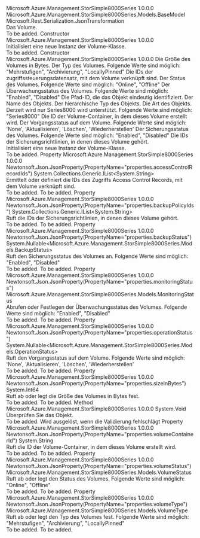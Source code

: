 <Type Name="Volume" FullName="Microsoft.Azure.Management.StorSimple8000Series.Models.Volume">
  <TypeSignature Language="C#" Value="public class Volume : Microsoft.Azure.Management.StorSimple8000Series.Models.BaseModel" />
  <TypeSignature Language="ILAsm" Value=".class public auto ansi beforefieldinit Volume extends Microsoft.Azure.Management.StorSimple8000Series.Models.BaseModel" />
  <TypeSignature Language="DocId" Value="T:Microsoft.Azure.Management.StorSimple8000Series.Models.Volume" />
  <TypeSignature Language="VB.NET" Value="Public Class Volume&#xA;Inherits BaseModel" />
  <TypeSignature Language="F#" Value="type Volume = class&#xA;    inherit BaseModel" />
  <AssemblyInfo>
    <AssemblyName>Microsoft.Azure.Management.StorSimple8000Series</AssemblyName>
    <AssemblyVersion>1.0.0.0</AssemblyVersion>
  </AssemblyInfo>
  <Base>
    <BaseTypeName>Microsoft.Azure.Management.StorSimple8000Series.Models.BaseModel</BaseTypeName>
  </Base>
  <Interfaces />
  <Attributes>
    <Attribute>
      <AttributeName>Microsoft.Rest.Serialization.JsonTransformation</AttributeName>
    </Attribute>
  </Attributes>
  <Docs>
    <summary>
            Das Volume.
            </summary>
    <remarks>To be added.</remarks>
  </Docs>
  <Members>
    <Member MemberName=".ctor">
      <MemberSignature Language="C#" Value="public Volume ();" />
      <MemberSignature Language="ILAsm" Value=".method public hidebysig specialname rtspecialname instance void .ctor() cil managed" />
      <MemberSignature Language="DocId" Value="M:Microsoft.Azure.Management.StorSimple8000Series.Models.Volume.#ctor" />
      <MemberSignature Language="VB.NET" Value="Public Sub New ()" />
      <MemberType>Constructor</MemberType>
      <AssemblyInfo>
        <AssemblyName>Microsoft.Azure.Management.StorSimple8000Series</AssemblyName>
        <AssemblyVersion>1.0.0.0</AssemblyVersion>
      </AssemblyInfo>
      <Parameters />
      <Docs>
        <summary>
            Initialisiert eine neue Instanz der Volume-Klasse.
            </summary>
        <remarks>To be added.</remarks>
      </Docs>
    </Member>
    <Member MemberName=".ctor">
      <MemberSignature Language="C#" Value="public Volume (long sizeInBytes, Microsoft.Azure.Management.StorSimple8000Series.Models.VolumeType volumeType, System.Collections.Generic.IList&lt;string&gt; accessControlRecordIds, Microsoft.Azure.Management.StorSimple8000Series.Models.VolumeStatus volumeStatus, Microsoft.Azure.Management.StorSimple8000Series.Models.MonitoringStatus monitoringStatus, string id = null, string name = null, string type = null, Nullable&lt;Microsoft.Azure.Management.StorSimple8000Series.Models.Kind&gt; kind = null, string volumeContainerId = null, Nullable&lt;Microsoft.Azure.Management.StorSimple8000Series.Models.OperationStatus&gt; operationStatus = null, Nullable&lt;Microsoft.Azure.Management.StorSimple8000Series.Models.BackupStatus&gt; backupStatus = null, System.Collections.Generic.IList&lt;string&gt; backupPolicyIds = null);" />
      <MemberSignature Language="ILAsm" Value=".method public hidebysig specialname rtspecialname instance void .ctor(int64 sizeInBytes, valuetype Microsoft.Azure.Management.StorSimple8000Series.Models.VolumeType volumeType, class System.Collections.Generic.IList`1&lt;string&gt; accessControlRecordIds, valuetype Microsoft.Azure.Management.StorSimple8000Series.Models.VolumeStatus volumeStatus, valuetype Microsoft.Azure.Management.StorSimple8000Series.Models.MonitoringStatus monitoringStatus, string id, string name, string type, valuetype System.Nullable`1&lt;valuetype Microsoft.Azure.Management.StorSimple8000Series.Models.Kind&gt; kind, string volumeContainerId, valuetype System.Nullable`1&lt;valuetype Microsoft.Azure.Management.StorSimple8000Series.Models.OperationStatus&gt; operationStatus, valuetype System.Nullable`1&lt;valuetype Microsoft.Azure.Management.StorSimple8000Series.Models.BackupStatus&gt; backupStatus, class System.Collections.Generic.IList`1&lt;string&gt; backupPolicyIds) cil managed" />
      <MemberSignature Language="DocId" Value="M:Microsoft.Azure.Management.StorSimple8000Series.Models.Volume.#ctor(System.Int64,Microsoft.Azure.Management.StorSimple8000Series.Models.VolumeType,System.Collections.Generic.IList{System.String},Microsoft.Azure.Management.StorSimple8000Series.Models.VolumeStatus,Microsoft.Azure.Management.StorSimple8000Series.Models.MonitoringStatus,System.String,System.String,System.String,System.Nullable{Microsoft.Azure.Management.StorSimple8000Series.Models.Kind},System.String,System.Nullable{Microsoft.Azure.Management.StorSimple8000Series.Models.OperationStatus},System.Nullable{Microsoft.Azure.Management.StorSimple8000Series.Models.BackupStatus},System.Collections.Generic.IList{System.String})" />
      <MemberSignature Language="F#" Value="new Microsoft.Azure.Management.StorSimple8000Series.Models.Volume : int64 * Microsoft.Azure.Management.StorSimple8000Series.Models.VolumeType * System.Collections.Generic.IList&lt;string&gt; * Microsoft.Azure.Management.StorSimple8000Series.Models.VolumeStatus * Microsoft.Azure.Management.StorSimple8000Series.Models.MonitoringStatus * string * string * string * Nullable&lt;Microsoft.Azure.Management.StorSimple8000Series.Models.Kind&gt; * string * Nullable&lt;Microsoft.Azure.Management.StorSimple8000Series.Models.OperationStatus&gt; * Nullable&lt;Microsoft.Azure.Management.StorSimple8000Series.Models.BackupStatus&gt; * System.Collections.Generic.IList&lt;string&gt; -&gt; Microsoft.Azure.Management.StorSimple8000Series.Models.Volume" Usage="new Microsoft.Azure.Management.StorSimple8000Series.Models.Volume (sizeInBytes, volumeType, accessControlRecordIds, volumeStatus, monitoringStatus, id, name, type, kind, volumeContainerId, operationStatus, backupStatus, backupPolicyIds)" />
      <MemberType>Constructor</MemberType>
      <AssemblyInfo>
        <AssemblyName>Microsoft.Azure.Management.StorSimple8000Series</AssemblyName>
        <AssemblyVersion>1.0.0.0</AssemblyVersion>
      </AssemblyInfo>
      <Parameters>
        <Parameter Name="sizeInBytes" Type="System.Int64" />
        <Parameter Name="volumeType" Type="Microsoft.Azure.Management.StorSimple8000Series.Models.VolumeType" />
        <Parameter Name="accessControlRecordIds" Type="System.Collections.Generic.IList&lt;System.String&gt;" />
        <Parameter Name="volumeStatus" Type="Microsoft.Azure.Management.StorSimple8000Series.Models.VolumeStatus" />
        <Parameter Name="monitoringStatus" Type="Microsoft.Azure.Management.StorSimple8000Series.Models.MonitoringStatus" />
        <Parameter Name="id" Type="System.String" />
        <Parameter Name="name" Type="System.String" />
        <Parameter Name="type" Type="System.String" />
        <Parameter Name="kind" Type="System.Nullable&lt;Microsoft.Azure.Management.StorSimple8000Series.Models.Kind&gt;" />
        <Parameter Name="volumeContainerId" Type="System.String" />
        <Parameter Name="operationStatus" Type="System.Nullable&lt;Microsoft.Azure.Management.StorSimple8000Series.Models.OperationStatus&gt;" />
        <Parameter Name="backupStatus" Type="System.Nullable&lt;Microsoft.Azure.Management.StorSimple8000Series.Models.BackupStatus&gt;" />
        <Parameter Name="backupPolicyIds" Type="System.Collections.Generic.IList&lt;System.String&gt;" />
      </Parameters>
      <Docs>
        <param name="sizeInBytes">Die Größe des Volumes in Bytes.</param>
        <param name="volumeType">Der Typ des Volumes. Folgende Werte sind möglich: "Mehrstufigen", "Archivierung", "LocallyPinned"</param>
        <param name="accessControlRecordIds">Die IDs der zugriffssteuerungsdatensatz, mit dem Volume verknüpft sind.</param>
        <param name="volumeStatus">Der Status des Volumes. Folgende Werte sind möglich: "Online", "Offline"</param>
        <param name="monitoringStatus">Der Überwachungsstatus des Volumes.
            Folgende Werte sind möglich: "Enabled", "Disabled"</param>
        <param name="id">Die Pfad-ID, die das Objekt eindeutig identifiziert.</param>
        <param name="name">Der Name des Objekts.</param>
        <param name="type">Der hierarchische Typ des Objekts.</param>
        <param name="kind">Die Art des Objekts. Derzeit wird nur Series8000 wird unterstützt. Folgende Werte sind möglich: "Series8000"</param>
        <param name="volumeContainerId">Die ID der Volume-Container, in dem dieses Volume erstellt wird.</param>
        <param name="operationStatus">Der Vorgangsstatus auf dem Volume.
            Folgende Werte sind möglich: 'None', 'Aktualisieren', 'Löschen', 'Wiederherstellen'</param>
        <param name="backupStatus">Der Sicherungsstatus des Volumes.
            Folgende Werte sind möglich: "Enabled", "Disabled"</param>
        <param name="backupPolicyIds">Die IDs der Sicherungsrichtlinien, in denen dieses Volume gehört.</param>
        <summary>
            Initialisiert eine neue Instanz der Volume-Klasse.
            </summary>
        <remarks>To be added.</remarks>
      </Docs>
    </Member>
    <Member MemberName="AccessControlRecordIds">
      <MemberSignature Language="C#" Value="public System.Collections.Generic.IList&lt;string&gt; AccessControlRecordIds { get; set; }" />
      <MemberSignature Language="ILAsm" Value=".property instance class System.Collections.Generic.IList`1&lt;string&gt; AccessControlRecordIds" />
      <MemberSignature Language="DocId" Value="P:Microsoft.Azure.Management.StorSimple8000Series.Models.Volume.AccessControlRecordIds" />
      <MemberSignature Language="VB.NET" Value="Public Property AccessControlRecordIds As IList(Of String)" />
      <MemberSignature Language="F#" Value="member this.AccessControlRecordIds : System.Collections.Generic.IList&lt;string&gt; with get, set" Usage="Microsoft.Azure.Management.StorSimple8000Series.Models.Volume.AccessControlRecordIds" />
      <MemberType>Property</MemberType>
      <AssemblyInfo>
        <AssemblyName>Microsoft.Azure.Management.StorSimple8000Series</AssemblyName>
        <AssemblyVersion>1.0.0.0</AssemblyVersion>
      </AssemblyInfo>
      <Attributes>
        <Attribute>
          <AttributeName>Newtonsoft.Json.JsonProperty(PropertyName="properties.accessControlRecordIds")</AttributeName>
        </Attribute>
      </Attributes>
      <ReturnValue>
        <ReturnType>System.Collections.Generic.IList&lt;System.String&gt;</ReturnType>
      </ReturnValue>
      <Docs>
        <summary>
            Ermittelt oder definiert die IDs des Zugriffs Access Control Records, mit dem Volume verknüpft sind.
            </summary>
        <value>To be added.</value>
        <remarks>To be added.</remarks>
      </Docs>
    </Member>
    <Member MemberName="BackupPolicyIds">
      <MemberSignature Language="C#" Value="public System.Collections.Generic.IList&lt;string&gt; BackupPolicyIds { get; protected set; }" />
      <MemberSignature Language="ILAsm" Value=".property instance class System.Collections.Generic.IList`1&lt;string&gt; BackupPolicyIds" />
      <MemberSignature Language="DocId" Value="P:Microsoft.Azure.Management.StorSimple8000Series.Models.Volume.BackupPolicyIds" />
      <MemberSignature Language="VB.NET" Value="Public Property BackupPolicyIds As IList(Of String)" />
      <MemberSignature Language="F#" Value="member this.BackupPolicyIds : System.Collections.Generic.IList&lt;string&gt; with get, set" Usage="Microsoft.Azure.Management.StorSimple8000Series.Models.Volume.BackupPolicyIds" />
      <MemberType>Property</MemberType>
      <AssemblyInfo>
        <AssemblyName>Microsoft.Azure.Management.StorSimple8000Series</AssemblyName>
        <AssemblyVersion>1.0.0.0</AssemblyVersion>
      </AssemblyInfo>
      <Attributes>
        <Attribute>
          <AttributeName>Newtonsoft.Json.JsonProperty(PropertyName="properties.backupPolicyIds")</AttributeName>
        </Attribute>
      </Attributes>
      <ReturnValue>
        <ReturnType>System.Collections.Generic.IList&lt;System.String&gt;</ReturnType>
      </ReturnValue>
      <Docs>
        <summary>
            Ruft die IDs der Sicherungsrichtlinien, in denen dieses Volume gehört.
            </summary>
        <value>To be added.</value>
        <remarks>To be added.</remarks>
      </Docs>
    </Member>
    <Member MemberName="BackupStatus">
      <MemberSignature Language="C#" Value="public Nullable&lt;Microsoft.Azure.Management.StorSimple8000Series.Models.BackupStatus&gt; BackupStatus { get; protected set; }" />
      <MemberSignature Language="ILAsm" Value=".property instance valuetype System.Nullable`1&lt;valuetype Microsoft.Azure.Management.StorSimple8000Series.Models.BackupStatus&gt; BackupStatus" />
      <MemberSignature Language="DocId" Value="P:Microsoft.Azure.Management.StorSimple8000Series.Models.Volume.BackupStatus" />
      <MemberSignature Language="VB.NET" Value="Public Property BackupStatus As Nullable(Of BackupStatus)" />
      <MemberSignature Language="F#" Value="member this.BackupStatus : Nullable&lt;Microsoft.Azure.Management.StorSimple8000Series.Models.BackupStatus&gt; with get, set" Usage="Microsoft.Azure.Management.StorSimple8000Series.Models.Volume.BackupStatus" />
      <MemberType>Property</MemberType>
      <AssemblyInfo>
        <AssemblyName>Microsoft.Azure.Management.StorSimple8000Series</AssemblyName>
        <AssemblyVersion>1.0.0.0</AssemblyVersion>
      </AssemblyInfo>
      <Attributes>
        <Attribute>
          <AttributeName>Newtonsoft.Json.JsonProperty(PropertyName="properties.backupStatus")</AttributeName>
        </Attribute>
      </Attributes>
      <ReturnValue>
        <ReturnType>System.Nullable&lt;Microsoft.Azure.Management.StorSimple8000Series.Models.BackupStatus&gt;</ReturnType>
      </ReturnValue>
      <Docs>
        <summary>
            Ruft den Sicherungsstatus des Volumes an. Folgende Werte sind möglich: "Enabled", "Disabled"
            </summary>
        <value>To be added.</value>
        <remarks>To be added.</remarks>
      </Docs>
    </Member>
    <Member MemberName="MonitoringStatus">
      <MemberSignature Language="C#" Value="public Microsoft.Azure.Management.StorSimple8000Series.Models.MonitoringStatus MonitoringStatus { get; set; }" />
      <MemberSignature Language="ILAsm" Value=".property instance valuetype Microsoft.Azure.Management.StorSimple8000Series.Models.MonitoringStatus MonitoringStatus" />
      <MemberSignature Language="DocId" Value="P:Microsoft.Azure.Management.StorSimple8000Series.Models.Volume.MonitoringStatus" />
      <MemberSignature Language="VB.NET" Value="Public Property MonitoringStatus As MonitoringStatus" />
      <MemberSignature Language="F#" Value="member this.MonitoringStatus : Microsoft.Azure.Management.StorSimple8000Series.Models.MonitoringStatus with get, set" Usage="Microsoft.Azure.Management.StorSimple8000Series.Models.Volume.MonitoringStatus" />
      <MemberType>Property</MemberType>
      <AssemblyInfo>
        <AssemblyName>Microsoft.Azure.Management.StorSimple8000Series</AssemblyName>
        <AssemblyVersion>1.0.0.0</AssemblyVersion>
      </AssemblyInfo>
      <Attributes>
        <Attribute>
          <AttributeName>Newtonsoft.Json.JsonProperty(PropertyName="properties.monitoringStatus")</AttributeName>
        </Attribute>
      </Attributes>
      <ReturnValue>
        <ReturnType>Microsoft.Azure.Management.StorSimple8000Series.Models.MonitoringStatus</ReturnType>
      </ReturnValue>
      <Docs>
        <summary>
            Abrufen oder Festlegen der Überwachungsstatus des Volumes. Folgende Werte sind möglich: "Enabled", "Disabled"
            </summary>
        <value>To be added.</value>
        <remarks>To be added.</remarks>
      </Docs>
    </Member>
    <Member MemberName="OperationStatus">
      <MemberSignature Language="C#" Value="public Nullable&lt;Microsoft.Azure.Management.StorSimple8000Series.Models.OperationStatus&gt; OperationStatus { get; protected set; }" />
      <MemberSignature Language="ILAsm" Value=".property instance valuetype System.Nullable`1&lt;valuetype Microsoft.Azure.Management.StorSimple8000Series.Models.OperationStatus&gt; OperationStatus" />
      <MemberSignature Language="DocId" Value="P:Microsoft.Azure.Management.StorSimple8000Series.Models.Volume.OperationStatus" />
      <MemberSignature Language="VB.NET" Value="Public Property OperationStatus As Nullable(Of OperationStatus)" />
      <MemberSignature Language="F#" Value="member this.OperationStatus : Nullable&lt;Microsoft.Azure.Management.StorSimple8000Series.Models.OperationStatus&gt; with get, set" Usage="Microsoft.Azure.Management.StorSimple8000Series.Models.Volume.OperationStatus" />
      <MemberType>Property</MemberType>
      <AssemblyInfo>
        <AssemblyName>Microsoft.Azure.Management.StorSimple8000Series</AssemblyName>
        <AssemblyVersion>1.0.0.0</AssemblyVersion>
      </AssemblyInfo>
      <Attributes>
        <Attribute>
          <AttributeName>Newtonsoft.Json.JsonProperty(PropertyName="properties.operationStatus")</AttributeName>
        </Attribute>
      </Attributes>
      <ReturnValue>
        <ReturnType>System.Nullable&lt;Microsoft.Azure.Management.StorSimple8000Series.Models.OperationStatus&gt;</ReturnType>
      </ReturnValue>
      <Docs>
        <summary>
            Ruft den Vorgangsstatus auf dem Volume. Folgende Werte sind möglich: 'None', 'Aktualisieren', 'Löschen', 'Wiederherstellen'
            </summary>
        <value>To be added.</value>
        <remarks>To be added.</remarks>
      </Docs>
    </Member>
    <Member MemberName="SizeInBytes">
      <MemberSignature Language="C#" Value="public long SizeInBytes { get; set; }" />
      <MemberSignature Language="ILAsm" Value=".property instance int64 SizeInBytes" />
      <MemberSignature Language="DocId" Value="P:Microsoft.Azure.Management.StorSimple8000Series.Models.Volume.SizeInBytes" />
      <MemberSignature Language="VB.NET" Value="Public Property SizeInBytes As Long" />
      <MemberSignature Language="F#" Value="member this.SizeInBytes : int64 with get, set" Usage="Microsoft.Azure.Management.StorSimple8000Series.Models.Volume.SizeInBytes" />
      <MemberType>Property</MemberType>
      <AssemblyInfo>
        <AssemblyName>Microsoft.Azure.Management.StorSimple8000Series</AssemblyName>
        <AssemblyVersion>1.0.0.0</AssemblyVersion>
      </AssemblyInfo>
      <Attributes>
        <Attribute>
          <AttributeName>Newtonsoft.Json.JsonProperty(PropertyName="properties.sizeInBytes")</AttributeName>
        </Attribute>
      </Attributes>
      <ReturnValue>
        <ReturnType>System.Int64</ReturnType>
      </ReturnValue>
      <Docs>
        <summary>
            Ruft ab oder legt die Größe des Volumes in Bytes fest.
            </summary>
        <value>To be added.</value>
        <remarks>To be added.</remarks>
      </Docs>
    </Member>
    <Member MemberName="Validate">
      <MemberSignature Language="C#" Value="public virtual void Validate ();" />
      <MemberSignature Language="ILAsm" Value=".method public hidebysig newslot virtual instance void Validate() cil managed" />
      <MemberSignature Language="DocId" Value="M:Microsoft.Azure.Management.StorSimple8000Series.Models.Volume.Validate" />
      <MemberSignature Language="VB.NET" Value="Public Overridable Sub Validate ()" />
      <MemberSignature Language="F#" Value="abstract member Validate : unit -&gt; unit&#xA;override this.Validate : unit -&gt; unit" Usage="volume.Validate " />
      <MemberType>Method</MemberType>
      <AssemblyInfo>
        <AssemblyName>Microsoft.Azure.Management.StorSimple8000Series</AssemblyName>
        <AssemblyVersion>1.0.0.0</AssemblyVersion>
      </AssemblyInfo>
      <ReturnValue>
        <ReturnType>System.Void</ReturnType>
      </ReturnValue>
      <Parameters />
      <Docs>
        <summary>
            Überprüfen Sie das Objekt.
            </summary>
        <remarks>To be added.</remarks>
        <exception cref="T:Microsoft.Rest.ValidationException">
            Wird ausgelöst, wenn die Validierung fehlschlägt
            </exception>
      </Docs>
    </Member>
    <Member MemberName="VolumeContainerId">
      <MemberSignature Language="C#" Value="public string VolumeContainerId { get; protected set; }" />
      <MemberSignature Language="ILAsm" Value=".property instance string VolumeContainerId" />
      <MemberSignature Language="DocId" Value="P:Microsoft.Azure.Management.StorSimple8000Series.Models.Volume.VolumeContainerId" />
      <MemberSignature Language="VB.NET" Value="Public Property VolumeContainerId As String" />
      <MemberSignature Language="F#" Value="member this.VolumeContainerId : string with get, set" Usage="Microsoft.Azure.Management.StorSimple8000Series.Models.Volume.VolumeContainerId" />
      <MemberType>Property</MemberType>
      <AssemblyInfo>
        <AssemblyName>Microsoft.Azure.Management.StorSimple8000Series</AssemblyName>
        <AssemblyVersion>1.0.0.0</AssemblyVersion>
      </AssemblyInfo>
      <Attributes>
        <Attribute>
          <AttributeName>Newtonsoft.Json.JsonProperty(PropertyName="properties.volumeContainerId")</AttributeName>
        </Attribute>
      </Attributes>
      <ReturnValue>
        <ReturnType>System.String</ReturnType>
      </ReturnValue>
      <Docs>
        <summary>
            Ruft die ID der Volume-Container, in dem dieses Volume erstellt wird.
            </summary>
        <value>To be added.</value>
        <remarks>To be added.</remarks>
      </Docs>
    </Member>
    <Member MemberName="VolumeStatus">
      <MemberSignature Language="C#" Value="public Microsoft.Azure.Management.StorSimple8000Series.Models.VolumeStatus VolumeStatus { get; set; }" />
      <MemberSignature Language="ILAsm" Value=".property instance valuetype Microsoft.Azure.Management.StorSimple8000Series.Models.VolumeStatus VolumeStatus" />
      <MemberSignature Language="DocId" Value="P:Microsoft.Azure.Management.StorSimple8000Series.Models.Volume.VolumeStatus" />
      <MemberSignature Language="VB.NET" Value="Public Property VolumeStatus As VolumeStatus" />
      <MemberSignature Language="F#" Value="member this.VolumeStatus : Microsoft.Azure.Management.StorSimple8000Series.Models.VolumeStatus with get, set" Usage="Microsoft.Azure.Management.StorSimple8000Series.Models.Volume.VolumeStatus" />
      <MemberType>Property</MemberType>
      <AssemblyInfo>
        <AssemblyName>Microsoft.Azure.Management.StorSimple8000Series</AssemblyName>
        <AssemblyVersion>1.0.0.0</AssemblyVersion>
      </AssemblyInfo>
      <Attributes>
        <Attribute>
          <AttributeName>Newtonsoft.Json.JsonProperty(PropertyName="properties.volumeStatus")</AttributeName>
        </Attribute>
      </Attributes>
      <ReturnValue>
        <ReturnType>Microsoft.Azure.Management.StorSimple8000Series.Models.VolumeStatus</ReturnType>
      </ReturnValue>
      <Docs>
        <summary>
            Ruft ab oder legt den Status des Volumes. Folgende Werte sind möglich: "Online", "Offline"
            </summary>
        <value>To be added.</value>
        <remarks>To be added.</remarks>
      </Docs>
    </Member>
    <Member MemberName="VolumeType">
      <MemberSignature Language="C#" Value="public Microsoft.Azure.Management.StorSimple8000Series.Models.VolumeType VolumeType { get; set; }" />
      <MemberSignature Language="ILAsm" Value=".property instance valuetype Microsoft.Azure.Management.StorSimple8000Series.Models.VolumeType VolumeType" />
      <MemberSignature Language="DocId" Value="P:Microsoft.Azure.Management.StorSimple8000Series.Models.Volume.VolumeType" />
      <MemberSignature Language="VB.NET" Value="Public Property VolumeType As VolumeType" />
      <MemberSignature Language="F#" Value="member this.VolumeType : Microsoft.Azure.Management.StorSimple8000Series.Models.VolumeType with get, set" Usage="Microsoft.Azure.Management.StorSimple8000Series.Models.Volume.VolumeType" />
      <MemberType>Property</MemberType>
      <AssemblyInfo>
        <AssemblyName>Microsoft.Azure.Management.StorSimple8000Series</AssemblyName>
        <AssemblyVersion>1.0.0.0</AssemblyVersion>
      </AssemblyInfo>
      <Attributes>
        <Attribute>
          <AttributeName>Newtonsoft.Json.JsonProperty(PropertyName="properties.volumeType")</AttributeName>
        </Attribute>
      </Attributes>
      <ReturnValue>
        <ReturnType>Microsoft.Azure.Management.StorSimple8000Series.Models.VolumeType</ReturnType>
      </ReturnValue>
      <Docs>
        <summary>
            Ruft ab oder legt den Typ des Volumes fest. Folgende Werte sind möglich: "Mehrstufigen", "Archivierung", "LocallyPinned"
            </summary>
        <value>To be added.</value>
        <remarks>To be added.</remarks>
      </Docs>
    </Member>
  </Members>
</Type>
